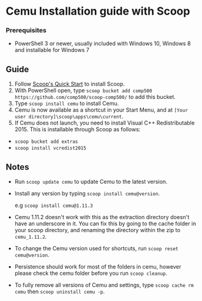 # Cemu Installation guide with Scoop

### Prerequisites
- PowerShell 3 or newer, usually included with Windows 10, Windows 8 and installable for Windows 7

## Guide
1. Follow [Scoop's Quick Start](https://github.com/lukesampson/scoop/wiki/Quick-Start) to install Scoop.
1. With PowerShell open, type `scoop bucket add comp500 https://github.com/comp500/scoop-comp500/` to add this bucket.
1. Type `scoop install cemu` to install Cemu.
1. Cemu is now available as a shortcut in your Start Menu, and at `[Your user directory]\scoop\apps\cemu\current`.
1. If Cemu does not launch, you need to install Visual C++ Redistributable 2015. This is installable through Scoop as follows:
- `scoop bucket add extras`
- `scoop install vcredist2015`

## Notes
- Run `scoop update cemu` to update Cemu to the latest version.
- Install any version by typing `scoop install cemu@version`.

  e.g `scoop install cemu@1.11.3`
  
- Cemu 1.11.2 doesn't work with this as the extraction directory doesn't have an underscore in it. You can fix this by going to the cache folder in your scoop directory, and renaming the directory within the zip to `cemu_1.11.2`.
- To change the Cemu version used for shortcuts, run `scoop reset cemu@version`.
- Persistence should work for most of the folders in cemu, however please check the cemu folder before you run `scoop cleanup`.
- To fully remove all versions of Cemu and settings, type `scoop cache rm cemu` then `scoop uninstall cemu -p`.
